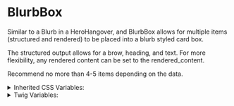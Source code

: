 <!-- This is the general documentation layout. Add or remove any sections as needed, but try to stay consistent across components. -->

# BlurbBox

Similar to a Blurb in a HeroHangover, and BlurbBox allows for multiple items
(structured and rendered) to be placed into a blurb styled card box.

The structured output allows for a brow, heading, and text. For more flexibility,
any rendered content can be set to the rendered_content.

Recommend no more than 4-5 items depending on the data.

<details>
  <summary>Inherited CSS Variables:</summary>
  - `--name`: description...
</details>

<details>
  <summary>Twig Variables:</summary>
  ```
  variant: "default",
  data: [
    {
      brow: "Any string or rendered text",
      heading: "Any string or rendered text",
      text: "Any string or rendered text",
      rendered_content: 'Any rendered content',
    },
    {
      '...repeat for additional items...'
    },
  ]
  ```
</details>

